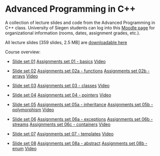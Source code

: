 # Advanced Programming in C++
A collection of lecture slides and code from the Advanced Programming in C++ class. University of Siegen students can log into this [Moodle page](https://moodle.uni-siegen.de/course/view.php?id=34345) for organizational information (rooms, dates, assignment grades, etc.).

All lecture slides [359 slides, 2.5 MB] are [downloadable here](Advanced_CPP.pdf)

Course overview:

+ [Slide set 01](/Advanced_CPP01.pdf)
[Assignments set 01 - basics](/basic_statements/)
[Video](https://youtu.be/LkWa9RdyPFM)

+ [Slide set 02](/Advanced_CPP02.pdf)
[Assignments set 02a - functions](/functions/)
[Assignments set 02b - arrays](/arrays/)
[Video](https://youtu.be/sny1jehjS4E)

+ [Slide set 03](/Advanced_CPP03.pdf)
[Assignments set 03 - classes](/classes/)
[Video](https://youtu.be/Hv2SzfJPON8)

+ [Slide set 04](/Advanced_CPP04.pdf)
[Assignments set 04 - pointers](/pointers/)
[Video](https://youtu.be/gYD7SvXS6eY)

+ [Slide set 05](/Advanced_CPP05.pdf)
[Assignments set 05a - inheritance](/inheritance/)
[Assignments set 05b - polymorphism](/polymorphism/)
[Video](https://youtu.be/ebijwfUZFIU)

+ [Slide set 06](/Advanced_CPP06.pdf)
[Assignments set 06a - exceptions](/exceptions/)
[Assignments set 06b - streams](/streams/)
[Assignments set 06c - containers](/containers/)
[Video](https://youtu.be/a8Xp95IHwcQ)

+ [Slide set 07](/Advanced_CPP07.pdf)
[Assignments set 07 - templates](/templates/)
[Video](https://youtu.be/wpwvj_kahHY)

+ [Slide set 08](/Advanced_CPP08.pdf)
[Assignments set 08a - abstract](/abstract/)
[Assignments set 08b - enum](/enum/)
[Video](https://youtu.be/5OUj9jzykOI)



